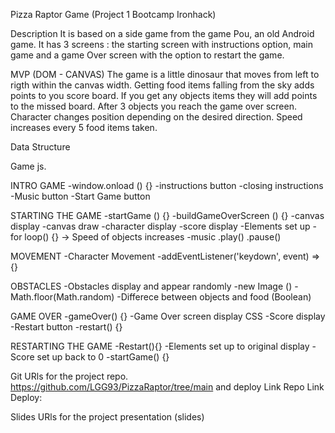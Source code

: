 Pizza Raptor Game (Project 1 Bootcamp Ironhack)

Description
It is based on a side game from the game Pou, an old Android game. It has 3 screens : the starting screen with instructions option, main game and a game Over
screen with the option to restart the game.

MVP (DOM - CANVAS)
The game is a little dinosaur that moves from left to rigth within the canvas width.
Getting food items falling from the sky adds points to you score board.
If you get any objects items they will add points to the missed board.
After 3 objects you reach the game over screen.
Character changes position depending on the desired direction.
Speed increases every 5 food items taken.

Data Structure

Game js.

INTRO GAME
-window.onload () {}
-instructions button
-closing instructions
-Music button
-Start Game button

STARTING THE GAME
-startGame () {}
-buildGameOverScreen () {}
-canvas display
-canvas draw
-character display
-score display
-Elements set up
-for loop() {} -> Speed of objects increases
-music .play() .pause()

MOVEMENT
-Character Movement
-addEventListener('keydown', event) => {}

OBSTACLES
-Obstacles display and appear randomly
-new Image ()
-Math.floor(Math.random)
-Differece between objects and food (Boolean)

GAME OVER
-gameOver() {}
-Game Over screen display CSS
-Score display
-Restart button
-restart() {}

RESTARTING THE GAME
-Restart(){}
-Elements set up to original display
-Score set up back to 0
-startGame() {}



Git
URls for the project repo.
https://github.com/LGG93/PizzaRaptor/tree/main
and deploy Link Repo Link Deploy:

Slides
URls for the project presentation (slides)
